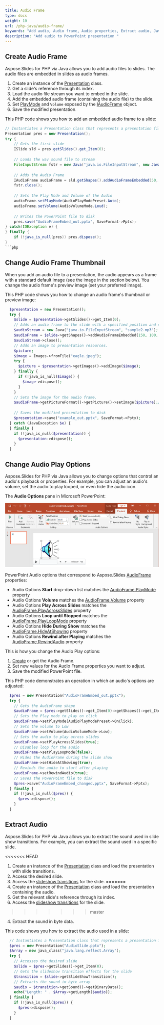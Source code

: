 ```yaml
---
title: Audio Frame
type: docs
weight: 10
url: /php-java/audio-frame/
keywords: "Add audio, Audio frame, Audio properties, Extract audio, Java, Aspose.Slides for PHP via Java"
description: "Add audio to PowerPoint presentation "
---
```


## **Create Audio Frame**
Aspose.Slides for PHP via Java allows you to add audio files to slides. The audio files are embedded in slides as audio frames.

1. Create an instance of the [Presentation](https://reference.aspose.com/slides/php-java/com.aspose.slides/Presentation) class.
2. Get a slide's reference through its index.
3. Load the audio file stream you want to embed in the slide.
4. Add the embedded audio frame (containing the audio file) to the slide.
5. Set [PlayMode](https://reference.aspose.com/slides/php-java/com.aspose.slides/AudioPlayModePreset) and `Volume` exposed by the [IAudioFrame](https://reference.aspose.com/slides/php-java/com.aspose.slides/IAudioFrame) object.
6. Save the modified presentation.

This PHP code shows you how to add an embedded audio frame to a slide:

```Java
// Instantiates a Presentation class that represents a presentation file
Presentation pres = new Presentation();
try {
    // Gets the first slide
    ISlide sld = pres.getSlides().get_Item(0);

    // Loads the wav sound file to stream
    FileInputStream fstr = new Java("java.io.FileInputStream", new Java("java.io.File", "audio.wav"));

    // Adds the Audio Frame
    IAudioFrame audioFrame = sld.getShapes().addAudioFrameEmbedded(50, 150, 100, 100, fstr);
    fstr.close();
    
    // Sets the Play Mode and Volume of the Audio
    audioFrame.setPlayMode(AudioPlayModePreset.Auto);
    audioFrame.setVolume(AudioVolumeMode.Loud);

    // Writes the PowerPoint file to disk
    pres.save("AudioFrameEmbed_out.pptx", SaveFormat->Pptx);
} catch(IOException e) {
} finally {
    if (!java_is_null(pres)) pres.dispose();
}
```php

```

## **Change Audio Frame Thumbnail**

When you add an audio file to a presentation, the audio appears as a frame with a standard default image (see the image in the section below). You change the audio frame's preview image (set your preferred image).

This PHP code shows you how to change an audio frame's thumbnail or preview image:

```php
  $presentation = new Presentation();
  try {
    $slide = $presentation->getSlides()->get_Item(0);
    // Adds an audio frame to the slide with a specified position and size.
    $audioStream = new Java("java.io.FileInputStream", "sample2.mp3");
    $audioFrame = $slide->getShapes()->addAudioFrameEmbedded(150, 100, 50, 50, $audioStream);
    $audioStream->close();
    // Adds an image to presentation resources.
    $picture;
    $image = Images->fromFile("eagle.jpeg");
    try {
      $picture = $presentation->getImages()->addImage($image);
    } finally {
      if (!java_is_null($image)) {
        $image->dispose();
      }
    }
    // Sets the image for the audio frame.
    $audioFrame->getPictureFormat()->getPicture()->setImage($picture);// <-----

    // Saves the modified presentation to disk
    $presentation->save("example_out.pptx", SaveFormat->Pptx);
  } catch (JavaException $e) {
  } finally {
    if (!java_is_null($presentation)) {
      $presentation->dispose();
    }
  }

```

## **Change Audio Play Options**

Aspose.Slides for PHP via Java allows you to change options that control an audio's playback or properties. For example, you can adjust an audio's volume, set the audio to play looped, or even hide the audio icon.

The **Audio Options** pane in Microsoft PowerPoint:

![example1_image](audio_frame_0.png)

PowerPoint Audio options that correspond to Aspose.Slides [AudioFrame](https://reference.aspose.com/slides/php-java/com.aspose.slides/AudioFrame) properties:
- Audio Options **Start** drop-down list matches the [AudioFrame.PlayMode](https://reference.aspose.com/slides/php-java/com.aspose.slides/AudioFrame#getPlayMode--) property
- Audio Options **Volume** matches the [AudioFrame.Volume](https://reference.aspose.com/slides/php-java/com.aspose.slides/AudioFrame#getVolume--) property
- Audio Options **Play Across Slides** matches the [AudioFrame.PlayAcrossSlides](https://reference.aspose.com/slides/php-java/com.aspose.slides/AudioFrame#getPlayAcrossSlides--) property
- Audio Options **Loop until Stopped** matches the [AudioFrame.PlayLoopMode](https://reference.aspose.com/slides/php-java/com.aspose.slides/AudioFrame#getPlayLoopMode--) property
- Audio Options **Hide During Show** matches the [AudioFrame.HideAtShowing](https://reference.aspose.com/slides/php-java/com.aspose.slides/AudioFrame#getHideAtShowing--) property
- Audio Options **Rewind after Playing** matches the [AudioFrame.RewindAudio](https://reference.aspose.com/slides/php-java/com.aspose.slides/AudioFrame#getRewindAudio--) property

This is how you change the Audio Play options:

1. [Сreate](#create-audio-frame) or get the Audio Frame.
2. Set new values for the Audio Frame properties you want to adjust.
3. Save the modified PowerPoint file.

This PHP code demonstrates an operation in which an audio's options are adjusted:

```php
  $pres = new Presentation("AudioFrameEmbed_out.pptx");
  try {
    // Gets the AudioFrame shape
    $audioFrame = $pres->getSlides()->get_Item(0)->getShapes()->get_Item(0);
    // Sets the Play mode to play on click
    $audioFrame->setPlayMode(AudioPlayModePreset->OnClick);
    // Sets the volume to Low
    $audioFrame->setVolume(AudioVolumeMode->Low);
    // Sets the audio to play across slides
    $audioFrame->setPlayAcrossSlides(true);
    // Disables loop for the audio
    $audioFrame->setPlayLoopMode(false);
    // Hides the AudioFrame during the slide show
    $audioFrame->setHideAtShowing(true);
    // Rewinds the audio to start after playing
    $audioFrame->setRewindAudio(true);
    // Saves the PowerPoint file to disk
    $pres->save("AudioFrameEmbed_changed.pptx", SaveFormat->Pptx);
  } finally {
    if (!java_is_null($pres)) {
      $pres->dispose();
    }
  }

```

## **Extract Audio**

Aspose.Slides for PHP via Java allows you to extract the sound used in slide show transitions. For example, you can extract the sound used in a specific slide.

<<<<<<< HEAD
1. Create an instance of the [Presentation](https://reference.aspose.com/slides/php-java/com.aspose.slides/Presentation) class and load the presentation with slide transitions.
2. Access the desired slide.
3. Access the [slideshow transitions](https://reference.aspose.com/slides/php-java/com.aspose.slides/IBaseSlide#getSlideShowTransition--) for the slide.
=======
1. Create an instance of the [Presentation](https://reference.aspose.com/slides/php-java/com.aspose.slides/Presentation) class and load the presentation containing the audio.
2. Get the relevant slide's reference through its index.
3. Access the [slideshow transitions](https://reference.aspose.com/slides/php-java/com.aspose.slides/IBaseSlide#getSlideShowTransition--) for the slide.
>>>>>>> master
4. Extract the sound in byte data.

This code  shows you how to extract the audio used in a slide:

```php
  // Instantiates a Presentation class that represents a presentation file
  $pres = new Presentation("AudioSlide.pptx");
  $Array = new java_class("java.lang.reflect.Array");
  try {
    // Accesses the desired slide
    $slide = $pres->getSlides()->get_Item(0);
    // Gets the slideshow transition effects for the slide
    $transition = $slide->getSlideShowTransition();
    // Extracts the sound in byte array
    $audio = $transition->getSound()->getBinaryData();
    echo("Length: " . $Array->getLength($audio));
  } finally {
    if (!java_is_null($pres)) {
      $pres->dispose();
    }
  }

```

